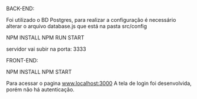 BACK-END:

Foi utilizado o BD Postgres, para realizar a configuração é necessário alterar o arquivo database.js que está na pasta src/config

NPM INSTALL
NPM RUN START

servidor vai subir na porta: 3333


FRONT-END:

NPM INSTALL
NPM START

Para acessar o pagina www.localhost:3000
A tela de login foi desenvolvida, porém não há autenticação.   